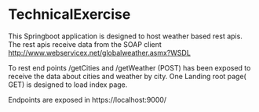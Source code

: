 # TechnicalExercise
This Springboot application is designed to host weather based rest apis.
The rest apis receive data from the SOAP client
http://www.webservicex.net/globalweather.asmx?WSDL

To rest end points /getCities and /getWeather  (POST) has been exposed to receive the data about cities and weather by city.
One Landing root page( GET) is designed to load index page.

Endpoints are exposed in https://localhost:9000/

